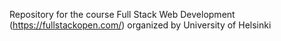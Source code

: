 Repository for the course Full Stack Web Development
(https://fullstackopen.com/)
organized by University of Helsinki
